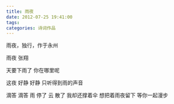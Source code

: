 ```yaml
---
title: 雨夜
date: 2012-07-25 19:41:00
tags:
categories: 诗词作品
---
```


雨夜，独行，作于永州

<!-- more -->

<p class="poem">
雨夜
张翔

天要下雨了
你在哪里呢

这夜
好静 好静
只听得到雨的声音

滴答 滴答
雨 停了
云 散了
我却还撑着伞
想把着雨夜留下
等你一起漫步

</p>
